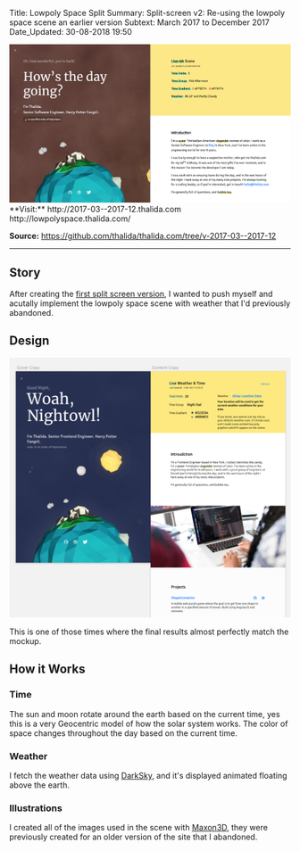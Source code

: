 Title:          Lowpoly Space Split
Summary:        Split-screen v2: Re-using the lowpoly space scene an earlier version
Subtext:        March 2017 to December 2017
Date_Updated:   30-08-2018 19:50

<img alt="Screenshot of thalida.com: lowpoly space split version" src="/static/images/posts/meta-history/2017-03--2017-12/screenshot.png" class="img--block">
**Visit:**
http://2017-03--2017-12.thalida.com
http://lowpolyspace.thalida.com/

**Source:**
https://github.com/thalida/thalida.com/tree/v-2017-03--2017-12

---

## Story
After creating the [first split screen version](/x/meta-timeline/2016-08--2017-03), I wanted to push myself and acutally implement the lowpoly space scene with weather that I'd previously abandoned.

## Design
<img alt="Mock up of space calendar" src="/static/images/posts/meta-history/2017-03--2017-12/mock.2.png" class="img--block">

This is one of those times where the final results almost perfectly match the mockup.

## How it Works
### Time
The sun and moon rotate around the earth based on the current time, yes this is a very Geocentric model of how the solar system works. The color of space changes throughout the day based on the current time.

### Weather
I fetch the weather data using [DarkSky](https://darksky.net/poweredby/), and it's displayed animated floating above the earth.

### Illustrations
I created all of the images used in the scene with [Maxon3D](https://www.maxon.net/en-us/), they were previously created for an older version of the site that I abandoned.
